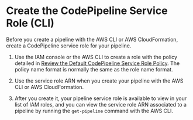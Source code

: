 # Create the CodePipeline Service Role \(CLI\)<a name="pipelines-create-service-role-cli"></a>

Before you create a pipeline with the AWS CLI or AWS CloudFormation, create a CodePipeline service role for your pipeline\.

1. Use the IAM console or the AWS CLI to create a role with the policy detailed in [Review the Default CodePipeline Service Role Policy](how-to-custom-role.md#view-default-service-role-policy)\. The policy name format is normally the same as the role name format\.

1. Use the service role ARN when you create your pipeline with the AWS CLI or AWS CloudFormation\. 

1. After you create it, your pipeline service role is available to view in your list of IAM roles, and you can view the service role ARN associated to a pipeline by running the `get-pipeline` command with the AWS CLI\.